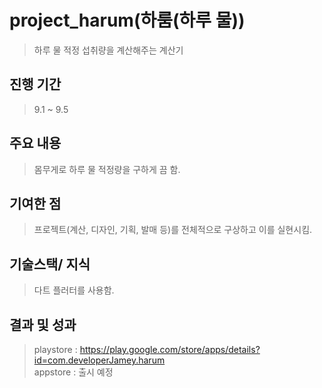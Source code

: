 # project_harum(하룸(하루 물))
> 하루 물 적정 섭취량을 계산해주는 계산기

## 진행 기간
> 9.1 ~ 9.5

## 주요 내용
> 몸무게로 하루 물 적정량을 구하게 끔 함.

## 기여한 점
> 프로젝트(계산, 디자인, 기획, 발매 등)를 전체적으로 구상하고 이를 실현시킴.

## 기술스택/ 지식
> 다트 플러터를 사용함.

## 결과 및 성과
> playstore : https://play.google.com/store/apps/details?id=com.developerJamey.harum \
> appstore : 출시 예정

